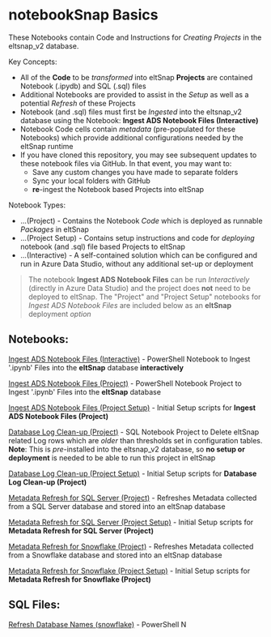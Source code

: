# notebookSnap Basics

These Notebooks contain Code and Instructions for _Creating Projects_ in the eltsnap_v2 database.

Key Concepts:

- All of the **Code** to be _transformed_ into eltSnap **Projects** are contained Notebook (.ipydb) and SQL (.sql) files
- Additional Notebooks are provided to assist in the _Setup_ as well as a potential _Refresh_ of these Projects
- Notebook (and .sql) files must first be _Ingested_ into the eltsnap_v2 database using the Notebook: **Ingest ADS Notebook Files (Interactive)**
- Notebook Code cells contain _metadata_ (pre-populated for these Notebooks) which provide additional configurations needed by the eltSnap runtime
- If you have cloned this repository, you may see subsequent updates to these notebook files via GitHub. In that event, you may want to:
    - Save any custom changes you have made to separate folders
    - Sync your local folders with GitHub
    - **re**-ingest the Notebook based Projects into eltSnap

Notebook Types:

- ...(Project) - Contains the Notebook _Code_ which is deployed as runnable _Packages_ in eltSnap
- ...(Project Setup) - Contains setup instructions and code for _deploying_ notebook (and .sql) file based Projects to eltSnap
- ...(Interactive) - A self-contained solution which can be configured and run in Azure Data Studio, without any additional set-up or deployment 

> The notebook **Ingest ADS Notebook Files** can be run _Interactively_ (directly in Azure Data Studio) and the project does **not** need to be deployed to eltSnap. The "Project" and "Project Setup" notebooks for _Ingest ADS Notebook Files_ are included below as an **eltSnap** deployment _option_

## Notebooks:

[Ingest ADS Notebook Files (Interactive)](ingest_ads_notebook_files_interactive.ipynb) - PowerShell Notebook to Ingest '.ipynb' Files into the **eltSnap** database **interactively**

[Ingest ADS Notebook Files (Project)](ingest_ads_notebook_files_project.ipynb) - PowerShell Notebook Project to Ingest '.ipynb' Files into the **eltSnap** database

[Ingest ADS Notebook Files (Project Setup)](ingest_ads_notebook_files_project_setup.ipynb) - Initial Setup scripts for **Ingest ADS Notebook Files (Project)**

[Database Log Clean-up (Project)](database_log_cleanup_project.ipynb) - SQL Notebook Project to Delete eltSnap related Log rows which are _older_ than thresholds set in configuration tables. **Note**: This is _pre_-installed into the eltsnap_v2 database, so **no setup or deployment** is needed to be able to run this project in eltSnap

[Database Log Clean-up (Project Setup)](database_log_cleanup_project_setup.ipynb) - Initial Setup scripts for **Database Log Clean-up (Project)**

[Metadata Refresh for SQL Server (Project)](metadata_refresh_for_sql_server_project.ipynb) - Refreshes Metadata collected from a SQL Server database and stored into an eltSnap database

[Metadata Refresh for SQL Server (Project Setup)](metadata_refresh_for_sql_server_project_setup.ipynb) - Initial Setup scripts for **Metadata Refresh for SQL Server (Project)**

[Metadata Refresh for Snowflake (Project)](metadata_refresh_for_snowflake_project.ipynb) - Refreshes Metadata collected from a Snowflake database and stored into an eltSnap database

[Metadata Refresh for Snowflake (Project Setup)](metadata_refresh_for_snowflake_project_setup.ipynb) - Initial Setup scripts for **Metadata Refresh for Snowflake (Project)**

## SQL Files:

[Refresh Database Names (snowflake)](refresh_database_names_snowflake.sql) - PowerShell N